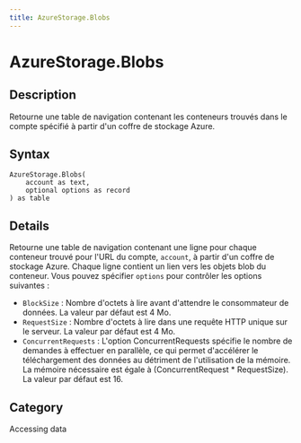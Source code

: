 ```yaml
---
title: AzureStorage.Blobs
---
```


# AzureStorage.Blobs


## Description

Retourne une table de navigation contenant les conteneurs trouvés dans le compte spécifié à partir d&#39;un coffre de stockage Azure.


## Syntax

```powerquery
AzureStorage.Blobs(
    account as text,
    optional options as record
) as table
```


## Details

Retourne une table de navigation contenant une ligne pour chaque conteneur trouvé pour l'URL du compte, <code>account</code>, à partir d'un coffre de stockage Azure. Chaque ligne contient un lien vers les objets blob du conteneur. Vous pouvez spécifier <code>options</code> pour contrôler les options suivantes :    <ul><li><code>BlockSize</code> : Nombre d&#39;octets &#224; lire avant d&#39;attendre le consommateur de donn&#233;es. La valeur par d&#233;faut est 4&#160;Mo.</li><li><code>RequestSize</code> : Nombre d&#39;octets &#224; lire dans une requ&#234;te HTTP unique sur le serveur. La valeur par d&#233;faut est 4&#160;Mo.</li><li><code>ConcurrentRequests</code> : L&#39;option ConcurrentRequests sp&#233;cifie le nombre de demandes &#224; effectuer en parall&#232;le, ce qui permet d&#39;acc&#233;l&#233;rer le t&#233;l&#233;chargement des donn&#233;es au d&#233;triment de l&#39;utilisation de la m&#233;moire. La m&#233;moire n&#233;cessaire est &#233;gale &#224; (ConcurrentRequest \* RequestSize). La valeur par d&#233;faut est&#160;16.</li></ul>



## Category
Accessing data
